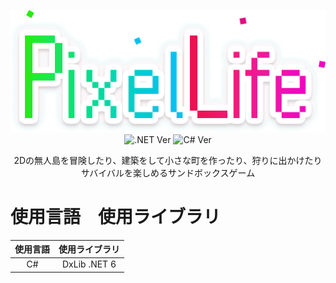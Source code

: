 <div align="center">

![logo](asset/logo.png)<br>
![.NET Ver](https://img.shields.io/badge/.NET%20Version-6-blue)
![C# Ver](https://img.shields.io/badge/C%23%20Version-10-green)<br>

2Dの無人島を冒険したり、建築をして小さな町を作ったり、狩りに出かけたりサバイバルを楽しめるサンドボックスゲーム<br>

</div>

# 使用言語　使用ライブラリ
|使用言語 |使用ライブラリ|
|:-----: |:--------:|
|C#      |DxLib .NET 6|